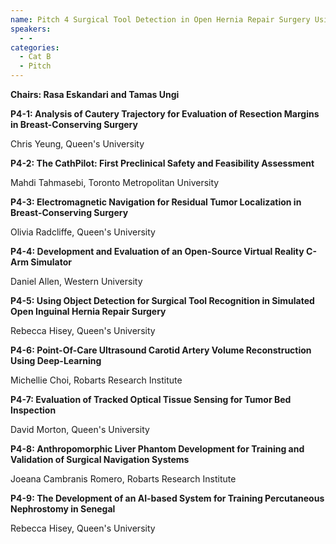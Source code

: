 ```yaml
---
name: Pitch 4 Surgical Tool Detection in Open Hernia Repair Surgery Using Deep Neural Networks
speakers:
  - -
categories:
  - Cat B
  - Pitch
---
```


**Chairs: Rasa Eskandari and Tamas Ungi**

**P4-1: Analysis of Cautery Trajectory for Evaluation of Resection Margins in Breast-Conserving Surgery**

Chris Yeung, Queen's University 

**P4-2: The CathPilot: First Preclinical Safety and Feasibility Assessment**

Mahdi Tahmasebi, Toronto Metropolitan University 

**P4-3: Electromagnetic Navigation for Residual Tumor Localization in Breast-Conserving Surgery**

Olivia Radcliffe, Queen's University 

**P4-4: Development and Evaluation of an Open-Source Virtual Reality C-Arm Simulator**

Daniel Allen, Western University 

**P4-5: Using Object Detection for Surgical Tool Recognition in Simulated Open Inguinal Hernia Repair Surgery**

Rebecca Hisey, Queen's University 

**P4-6: Point-Of-Care Ultrasound Carotid Artery Volume Reconstruction Using Deep-Learning**

Michellie Choi, Robarts Research Institute 

**P4-7: Evaluation of Tracked Optical Tissue Sensing for Tumor Bed Inspection**

David Morton, Queen's University 

**P4-8: Anthropomorphic Liver Phantom Development for Training and Validation of Surgical Navigation Systems**

Joeana Cambranis Romero, Robarts Research Institute 

**P4-9: The Development of an AI-based System for Training Percutaneous Nephrostomy in Senegal**

Rebecca Hisey, Queen's University 


